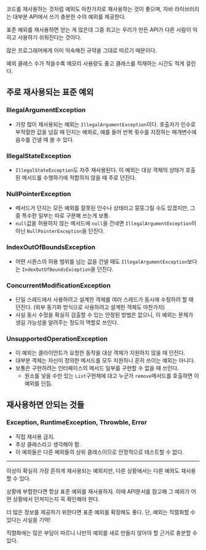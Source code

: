 코드를 재사용하는 것처럼 예외도 마찬가지로 재사용하는 것이 좋으며, 자바 라이브러리는 대부분 API에서 쓰기 충분한 수의 예외를 제공한다.

표준 예외를 재사용하면 얻는 게 많은데 그중 최고는 우리가 만든 API가 다른 사람이 익히고 사용하기 쉬워진다는 것이다.

많은 프로그래머에게 이미 익숙해진 규약을 그대로 따르기 때문이다.

예외 클래스 수가 적을수록 메모리 사용량도 줄고 클래스를 적재하는 시간도 적게 걸린다.

## 주로 재사용되는 표준 예외
### IllegalArgumentException
- 가장 많이 재사용되는 예외는 `IllegalArgumentException`이다. 호출자가 인수로 부적절한 값을 넘길 때 던지는 예외로, 예를 들어 반복 횟수를 지정하는 매개변수에 음수를 건넬 때 쓸 수 있다.

### IllegalStateException
- `IllegalStateException`도 자주 재사용된다. 이 예외는 대상 객체의 상태가 호출된 메서드를 수행하기에 적합하지 않을 때 주로 던진다.

### NullPointerException
- 메서드가 던지는 모든 예외를 잘못된 인수나 상태라고 뭉뚱그릴 수도 있겠지만, 그중 특수한 일부는 따로 구분해 쓰는게 보통.
- `null`값을 허용하지 않는 메서드에 `null`을 건네면 `IllegalArgumentException`이 아닌 `NullPointerException`을 던진다.

### IndexOutOfBoundsException
- 어떤 시퀀스의 허용 범위를 넘는 값을 건넬 때도 `IllegalArgumentException`보다는 `IndexOutOfBoundsException`을 던진다.

### ConcurrentModificationException
- 단일 스레드에서 사용하려고 설계한 객체를 여러 스레드가 동시에 수정하려 할 때 던진다. (외부 동기화 방식으로 사용하려고 설계한 객체도 마찬가지)
- 사실 동시 수정을 확실히 검출할 수 있는 안정된 방법은 없으니, 이 예외는 문제가 생길 가능성을 알려주는 정도의 역할로 쓰인다.

### UnsupportedOperationException
- 이 예외는 클라이언트가 요청한 동작을 대상 객체가 지원하지 않을 때 던진다.
- 대부분 객체는 자신이 정의한 메서드를 모두 지원하니 흔히 쓰이는 예외는 아니다.
- 보통은 구현하려는 인터페이스의 메서드 일부를 구현할 수 없을 때 쓰인다.
	- 원소를 넣을 수만 있는 `List`구현체에 대고 누군가 `remove`메서드를 호출하면 이 예외를 던짐.


## 재사용하면 안되는 것들
### Exception, RuntimeException, Throwble, Error
- 직접 재사용 금지.
- 추상 클래스라고 생각해야 함.
- 이 예외들은 다른 예외들의 상위 클래스이므로 안정적으로 테스트할 수 없다.

---
이상이 확실히 가장 흔하게 재사용되는 예외지만, 다른 상황에서는 다른 예외도 재사용할 수 있다.

상황에 부합한다면 항상 표준 예외를 재사용하자. 이때 API문서를 참고해 그 예외가 어떤 상황에서 던져지는지 꼭 확인해야 한다.

더 많은 정보를 제공하기 위한다면 표준 예외를 확장해도 좋다. 단, 예외는 직렬화할 수 있다는 사실을 기억!

직렬화에는 많은 부담이 따르니 나만의 예외를 새로 만들지 않아야 할 근거로 충분할 수 있다.
